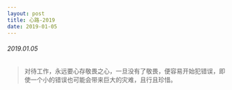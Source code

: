 ```yaml
---
layout: post
title: 心路-2019
date: 2019-01-05
---
```


###### 2019.01.05

> 对待工作，永远要心存敬畏之心，一旦没有了敬畏，便容易开始犯错误，即使一个小的错误也可能会带来巨大的灾难，且行且珍惜。
